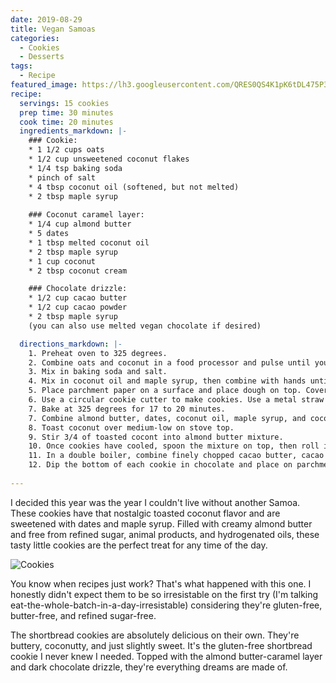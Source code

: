 ```yaml
---
date: 2019-08-29
title: Vegan Samoas
categories:
  - Cookies
  - Desserts
tags:
  - Recipe
featured_image: https://lh3.googleusercontent.com/QRES0QS4K1pK6tDL475P3LP_QWYlFrRLDkqxs-jNO62hijDRZZt7WxpyNaMTBDYnRgTCRCw_NrRgvMbZh3kCPLGC09WaLd97boOmxUmv4YsgXMp3DgpVZFNL5LboB9Wd4lxqH8lUO7M=w2400 
recipe:
  servings: 15 cookies
  prep time: 30 minutes
  cook time: 20 minutes
  ingredients_markdown: |-
    ### Cookie:
    * 1 1/2 cups oats
    * 1/2 cup unsweetened coconut flakes
    * 1/4 tsp baking soda
    * pinch of salt
    * 4 tbsp coconut oil (softened, but not melted)
    * 2 tbsp maple syrup
    
    ### Coconut caramel layer:
    * 1/4 cup almond butter
    * 5 dates
    * 1 tbsp melted coconut oil
    * 2 tbsp maple syrup
    * 1 cup coconut
    * 2 tbsp coconut cream

    ### Chocolate drizzle:
    * 1/2 cup cacao butter
    * 1/2 cup cacao powder
    * 2 tbsp maple syrup
    (you can also use melted vegan chocolate if desired)

  directions_markdown: |-
    1. Preheat oven to 325 degrees.
    2. Combine oats and coconut in a food processor and pulse until you have a coarse flour.
    3. Mix in baking soda and salt.
    4. Mix in coconut oil and maple syrup, then combine with hands until it forms a sticky dough (if it seems too dry, add a splash of plant milk until it sticks).
    5. Place parchment paper on a surface and place dough on top. Cover with another sheet of parchment paper and roll dough with a rolling pin. 
    6. Use a circular cookie cutter to make cookies. Use a metal straw to poke holes (optional).
    7. Bake at 325 degrees for 17 to 20 minutes.
    7. Combine almond butter, dates, coconut oil, maple syrup, and coconut cream in food processor and blend until sooth.
    8. Toast coconut over medium-low on stove top.
    9. Stir 3/4 of toasted cocont into almond butter mixture.
    10. Once cookies have cooled, spoon the mixture on top, then roll in the remaining toasted coconut. Repeat with all cookies.
    11. In a double boiler, combine finely chopped cacao butter, cacao powder, and maple syrup (or melt chocolate chips)
    12. Dip the bottom of each cookie in chocolate and place on parchment paper. Then drizzle remaining chocolate on top.
    
---
```

I decided this year was the year I couldn't live without another Samoa. These cookies have that nostalgic toasted coconut flavor and are sweetened with dates and maple syrup. Filled with creamy almond butter and free from refined sugar, animal products, and hydrogenated oils, these tasty little cookies are the perfect treat for any time of the day.

![Cookies](https://lh3.googleusercontent.com/eRKBEZ3-S4qE8P0C8hHFkHvOmRGTLRnXnm488vSfJm7efTxjwHuRaRccjrfuFvpAtEEfRrwN-DfPO_DEKnbuggXED-kzMDuLAW4EJ6v6ZKWmHXMCFpmi5WMySCRkF9_8W09_zQVpNm8=w2400)

You know when recipes just work? That's what happened with this one. I honestly didn't expect them to be so irresistable on the first try (I'm talking eat-the-whole-batch-in-a-day-irresistable) considering they're gluten-free, butter-free, and refined sugar-free.

The shortbread cookies are absolutely delicious on their own. They're buttery, coconutty, and just slightly sweet. It's the gluten-free shortbread cookie I never knew I needed. Topped with the almond butter-caramel layer and dark chocolate drizzle, they're everything dreams are made of.